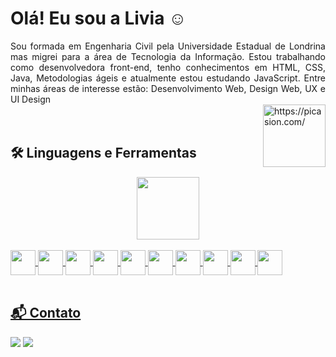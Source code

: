 # Olá! Eu sou a Livia ☺

<div align="justify">
  Sou formada em Engenharia Civil pela Universidade Estadual de Londrina mas migrei para a área de Tecnologia da Informação. 
  Estou trabalhando como desenvolvedora front-end, tenho conhecimentos em HTML, CSS, Java, Metodologias ágeis e atualmente estou estudando JavaScript.
  Entre minhas áreas de interesse estão: Desenvolvimento Web, Design Web, UX e UI Design
</div>
<img align="right" src="https://i.picasion.com/pic91/8339b5742893ea3ec585816348db1aeb.gif" width="100" height="100" border="0" alt="https://picasion.com/" /></a>

<br>
<br>

## 🛠️ Linguagens e Ferramentas

<div align="center">
  <a href="https://github.com/livia-somera">  
  <img height="100em" src="https://github-readme-stats.vercel.app/api/top-langs/?username=livia-somera&layout=compact&langs_count=7&theme=dracula"/>
</div>
  
  <br>

<div>
  <a href="https://github.com/livia-somera">
  <img align="center" width="40" height="40" src="https://cdn.jsdelivr.net/gh/devicons/devicon/icons/html5/html5-original.svg">
  <img align="center" width="40" height="40" src="https://cdn.jsdelivr.net/gh/devicons/devicon/icons/css3/css3-original.svg">
  <img align="center" width="40" height="40" src="https://cdn.jsdelivr.net/gh/devicons/devicon/icons/javascript/javascript-original.svg">
  <img align="center" width="40" height="40" src="https://cdn.jsdelivr.net/gh/devicons/devicon/icons/typescript/typescript-original.svg">
  <img align="center" width="40" height="40" src="https://cdn.jsdelivr.net/gh/devicons/devicon/icons/react/react-original.svg">
  <img align="center" width="40" height="40" src="https://cdn.jsdelivr.net/gh/devicons/devicon/icons/nodejs/nodejs-original.svg">
  <img align="center" width="40" height="40" src="https://cdn.jsdelivr.net/gh/devicons/devicon/icons/java/java-original.svg">
  <img align="center" width="40" height="40" src="https://cdn.jsdelivr.net/gh/devicons/devicon/icons/vscode/vscode-original.svg"> 
  <img align="center" width="40" height="40" src="https://cdn.jsdelivr.net/gh/devicons/devicon/icons/figma/figma-original.svg">  
  <img align="center" width="40" height="40" src="https://cdn.jsdelivr.net/gh/devicons/devicon/icons/mysql/mysql-original.svg"> 
</div> 

<br>

## 📬 Contato
<div>
  <a href="https://www.linkedin.com/in/liviasomera/" target="_blank"><img src="https://img.shields.io/badge/LinkedIn-0077B5?style=for-the-badge&logo=linkedin&logoColor=white" target="_blank"></a>
  <a href = "mailto: liviafabrin.somera@gmail.com"><img src="https://img.shields.io/badge/Gmail-D14836?style=for-the-badge&logo=gmail&logoColor=white" target="_blank"></a>
</div>

